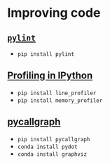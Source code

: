 # Improving code

## [`pylint`](https://www.pylint.org/)

* `pip install pylint`


## [Profiling in IPython](https://jakevdp.github.io/PythonDataScienceHandbook/01.07-timing-and-profiling.html)

* `pip install line_profiler`
* `pip install memory_profiler`

## [pycallgraph](https://github.com/gak/pycallgraph)
* `pip install pycallgraph`
* `conda install pydot`
* `conda install graphviz`
